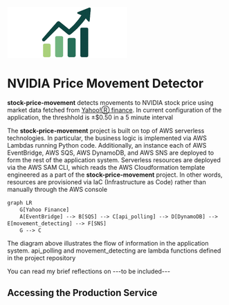 <img src="./image.png" alt="Banner" style="width: 55%;" />

# NVIDIA Price Movement Detector
**stock-price-movement** detects movements to NVIDIA stock price using market data fetched from [Yahoo!Ⓡ finance](https://finance.yahoo.com/). In current configuration of the application, the threshhold is ±$0.50 in a 5 minute interval

The **stock-price-movement** project is built on top of AWS serverless technologies. In particular, the business logic is implemented via AWS Lambdas running Python code. Additionally, an instance each of AWS EventBridge, AWS SQS, AWS DynamoDB, and AWS SNS are deployed to form the rest of the application system. Serverless resources are deployed via the AWS SAM CLI, which reads the AWS Cloudformation template engineered as a part of the **stock-price-movement** project. In other words, resources are provisioned via IaC (Infrastructure as Code) rather than manually through the AWS console
```mermaid
graph LR
    G[Yahoo Finance]
    A[EventBridge] --> B[SQS] --> C[api_polling] --> D[DynamoDB] --> E[movement_detecting] --> F[SNS]
    G --> C
```
The diagram above illustrates the flow of information in the application system. api_polling and movement_detecting are lambda functions defined in the project repository

You can read my brief reflections on ---to be included---

## Accessing the Production Service
